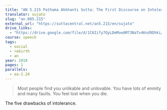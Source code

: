 ```yaml
---
title: "AN 5.215 Paṭhama Akkhanti Sutta: The First Discourse on Intolerance"
translator: sujato
slug: "an.005.215"
external_url: "https://suttacentral.net/an5.215/en/sujato"
drive_links:
  - "https://drive.google.com/file/d/1C6Iify7QyLDmMoeAM73NaTv4Knd9Dhki/view?usp=drivesdk"
course: speech
tags:
  - social
  - rebirth
  - an
year: 2018
pages: 1
parallels:
  - ea-2.24
---
```


> Most people find you unlikable and unlovable. You have lots of enmity and many faults. You feel lost when you die.

The five drawbacks of intolerance.
